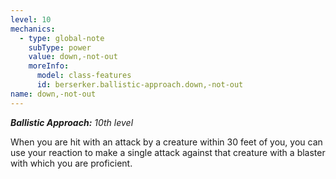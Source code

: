 ```yaml
---
level: 10
mechanics:
  - type: global-note
    subType: power
    value: down,-not-out
    moreInfo:
      model: class-features
      id: berserker.ballistic-approach.down,-not-out
name: down,-not-out
---
```

_**Ballistic Approach:** 10th level_
When you are hit with an attack by a creature within 30 feet of you, you can use your reaction to make a single attack against that creature with a blaster with which you are proficient.